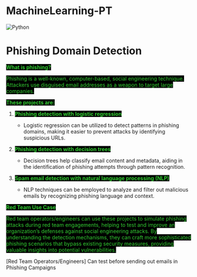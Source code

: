 # MachineLearning-PT
![Python](https://img.shields.io/badge/Python-3776AB?style=for-the-badge&logo=python&logoColor=white)

# Phishing Domain Detection

<font color='limegreen' style='background-color:black'>**What is phishing?**</font>

<font color='limegreen' style='background-color:black'>Phishing is a well-known, computer-based, social engineering technique. Attackers use disguised email addresses as a weapon to target large companies.</font>

<font color='limegreen' style='background-color:black'>**These projects are:**</font>
1. <font color='limegreen' style='background-color:black'>**Phishing detection with logistic regression**</font>
   - Logistic regression can be utilized to detect patterns in phishing domains, making it easier to prevent attacks by identifying suspicious URLs.
   
2. <font color='limegreen' style='background-color:black'>**Phishing detection with decision trees**</font>
   - Decision trees help classify email content and metadata, aiding in the identification of phishing attempts through pattern recognition.

3. <font color='limegreen' style='background-color:black'>**Spam email detection with natural language processing (NLP)**</font>
   - NLP techniques can be employed to analyze and filter out malicious emails by recognizing phishing language and context.

<font color='limegreen' style='background-color:black'>**Red Team Use Case**</font>

<font color='limegreen' style='background-color:black'>Red team operators/engineers can use these projects to simulate phishing attacks during red team engagements, helping to test and improve an organization’s defenses against social engineering attacks. By understanding the detection mechanisms, they can craft more sophisticated phishing scenarios that bypass existing security measures, providing valuable insights into potential vulnerabilities.</font>

[Red Team Operators/Engineers]
Can test before sending out emails in Phishing Campaigns 
